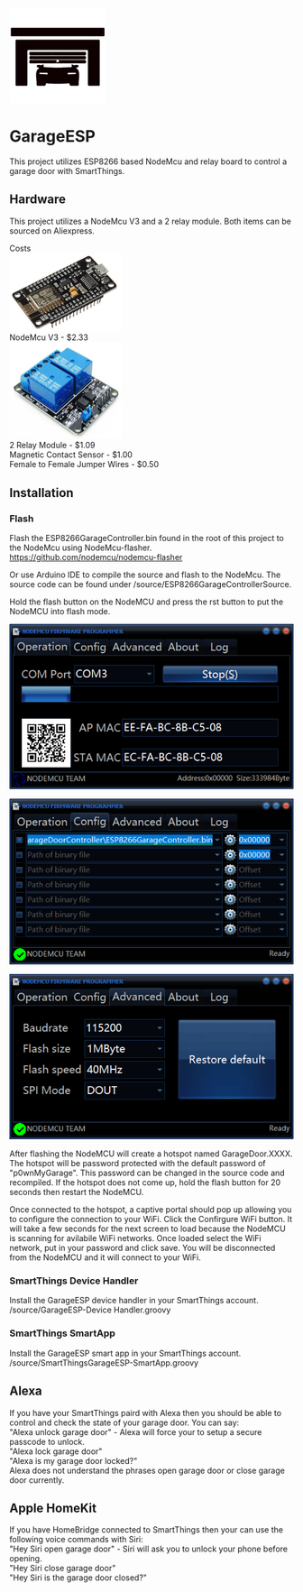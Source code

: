 ![Garge Door](images/garage.png)
# GarageESP
This project utilizes ESP8266 based NodeMcu and relay board to control a garage door with SmartThings.

## Hardware

This project utilizes a NodeMcu V3 and a 2 relay module.  Both items can be sourced on Aliexpress.  

Costs  
<img src="https://raw.githubusercontent.com/coolboarder/ESP8266GarageDoorController/master/images/nodemcu.jpg" width=200 alt="NodeMcu"/>  
NodeMcu V3 - $2.33  
<img src="https://raw.githubusercontent.com/coolboarder/ESP8266GarageDoorController/master/images/relayboard.jpg" alt="2 Relay Board" width=200/>  
2 Relay Module - $1.09  
Magnetic Contact Sensor - $1.00  
Female to Female Jumper Wires - $0.50

## Installation
### Flash
Flash the ESP8266GarageController.bin found in the root of this project to the NodeMcu using NodeMcu-flasher.
https://github.com/nodemcu/nodemcu-flasher

Or use Arduino IDE to compile the source and flash to the NodeMcu.  The source code can be found under /source/ESP8266GarageControllerSource.

Hold the flash button on the NodeMCU and press the rst button to put the NodeMCU into flash mode.

![Flash Config](images/Flash1.png)

![Flash Config](images/Flash2.png)

![Flash Config](images/Flash3.png)

After flashing the NodeMCU will create a hotspot named GarageDoor.XXXX.  The hotspot will be password protected with the default password of "p0wnMyGarage".  This password can be changed in the source code and recompiled.  If the hotspot does not come up, hold the flash button for 20 seconds then restart the NodeMCU.

Once connected to the hotspot, a captive portal should pop up allowing you to configure the connection to your WiFi.  Click the Confirgure WiFi button.  It will take a few seconds for the next screen to load because the NodeMCU is scanning for avilabile WiFi networks.  Once loaded select the WiFi network, put in your password and click save.  You will be disconnected from the NodeMCU and it will connect to your WiFi.

### SmartThings Device Handler

Install the GarageESP device handler in your SmartThings account.  
/source/GarageESP-Device Handler.groovy

### SmartThings SmartApp

Install the GarageESP smart app in your SmartThings account.  
/source/SmartThingsGarageESP-SmartApp.groovy

## Alexa
If you have your SmartThings paird with Alexa then you should be able to control and check the state of your garage door.  You can say:  
"Alexa unlock garage door" - Alexa will force your to setup a secure passcode to unlock.  
"Alexa lock garage door"  
"Alexa is my garage door locked?"  
Alexa does not understand the phrases open garage door or close garage door currently.

## Apple HomeKit
If you have HomeBridge connected to SmartThings then your can use the following voice commands with Siri:  
"Hey Siri open garage door" - Siri will ask you to unlock your phone before opening.  
"Hey Siri close garage door"  
"Hey Siri is the garage door closed?"  
